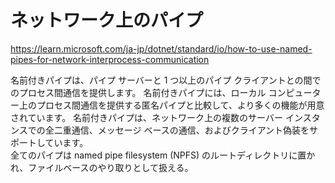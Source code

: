 # ネットワーク上のパイプ
https://learn.microsoft.com/ja-jp/dotnet/standard/io/how-to-use-named-pipes-for-network-interprocess-communication

名前付きパイプは、パイプ サーバーと 1 つ以上のパイプ クライアントとの間でのプロセス間通信を提供します。 名前付きパイプには、ローカル コンピューター上のプロセス間通信を提供する匿名パイプと比較して、より多くの機能が用意されています。 名前付きパイプは、ネットワーク上の複数のサーバー インスタンスでの全二重通信、メッセージ ベースの通信、およびクライアント偽装をサポートしています。  
全てのパイプは named pipe filesystem (NPFS) のルートディレクトリに置かれ、ファイルベースのやり取りとして扱える。
